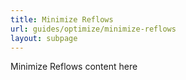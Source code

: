 ```yaml
---
title: Minimize Reflows
url: guides/optimize/minimize-reflows
layout: subpage
---
```


Minimize Reflows content here
